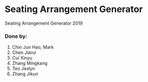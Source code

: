 # Seating Arrangement Generator
Seating Arrangement Generator 2019

<h3>Done by:</h3>
<ol>
	<li>Chin Jun Hao, Mark</li>
	<li>Chen Jiarui</li>
	<li>Cui Xinyu</li>
	<li>Zhang Mingkang</li>
	<li>Teo Jeslyn</li>
	<li>Zhang Jikun</li>
</ol>